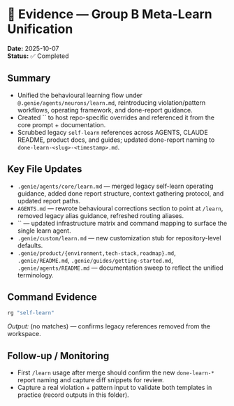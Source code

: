 # 🧞 Evidence — Group B Meta-Learn Unification

**Date:** 2025-10-07  
**Status:** ✅ Completed

## Summary
- Unified the behavioural learning flow under `@.genie/agents/neurons/learn.md`, reintroducing violation/pattern workflows, operating framework, and done-report guidance.
- Created `` to host repo-specific overrides and referenced it from the core prompt + documentation.
- Scrubbed legacy `self-learn` references across AGENTS, CLAUDE README, product docs, and guides; updated done-report naming to `done-learn-<slug>-<timestamp>.md`.

## Key File Updates
- `.genie/agents/core/learn.md` — merged legacy self-learn operating guidance, added done report structure, context gathering protocol, and updated report paths.
- `AGENTS.md` — rewrote behavioural corrections section to point at `/learn`, removed legacy alias guidance, refreshed routing aliases.
- `` — updated infrastructure matrix and command mapping to surface the single learn agent.
- `.genie/custom/learn.md` — new customization stub for repository-level defaults.
- `.genie/product/{environment,tech-stack,roadmap}.md`, `.genie/README.md`, `.genie/guides/getting-started.md`, `.genie/agents/README.md` — documentation sweep to reflect the unified terminology.

## Command Evidence
```bash
rg "self-learn"
```
_Output:_ (no matches) — confirms legacy references removed from the workspace.

## Follow-up / Monitoring
- First `/learn` usage after merge should confirm the new `done-learn-*` report naming and capture diff snippets for review.
- Capture a real violation + pattern input to validate both templates in practice (record outputs in this folder).
